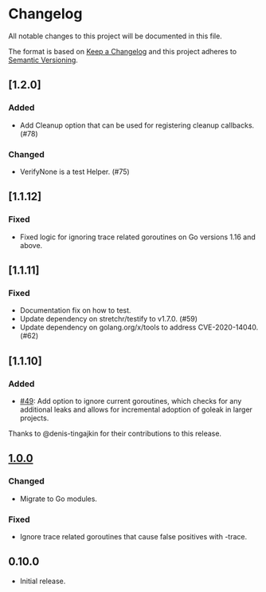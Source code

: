 # Changelog
All notable changes to this project will be documented in this file.

The format is based on [Keep a Changelog](http://keepachangelog.com/en/1.0.0/)
and this project adheres to [Semantic Versioning](http://semver.org/spec/v2.0.0.html).

## [1.2.0]
### Added
- Add Cleanup option that can be used for registering cleanup callbacks. (#78)

### Changed
- VerifyNone is a test Helper. (#75)

## [1.1.12]
### Fixed
- Fixed logic for ignoring trace related goroutines on Go versions 1.16 and above.

## [1.1.11]
### Fixed
- Documentation fix on how to test.
- Update dependency on stretchr/testify to v1.7.0. (#59)
- Update dependency on golang.org/x/tools to address CVE-2020-14040. (#62)

## [1.1.10]
### Added
- [#49]: Add option to ignore current goroutines, which checks for any additional leaks and allows for incremental adoption of goleak in larger projects.

Thanks to @denis-tingajkin for their contributions to this release.

## [1.0.0]
### Changed
- Migrate to Go modules.

### Fixed
- Ignore trace related goroutines that cause false positives with -trace.

## 0.10.0
- Initial release.

[1.0.0]: https://github.com/uber-go/goleak/compare/v0.10.0...v1.0.0
[#49]: https://github.com/uber-go/goleak/pull/49
